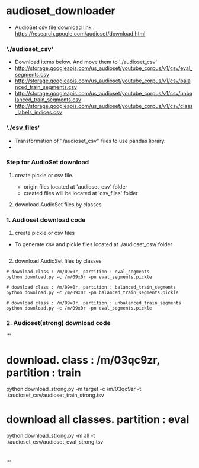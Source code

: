 # audioset_downloader

- AudioSet csv file download link : https://research.google.com/audioset/download.html


### './audioset_csv'
- Download items below. And move them to './audioset_csv'
- http://storage.googleapis.com/us_audioset/youtube_corpus/v1/csv/eval_segments.csv
- http://storage.googleapis.com/us_audioset/youtube_corpus/v1/csv/balanced_train_segments.csv
- http://storage.googleapis.com/us_audioset/youtube_corpus/v1/csv/unbalanced_train_segments.csv
- http://storage.googleapis.com/us_audioset/youtube_corpus/v1/csv/class_labels_indices.csv


### './csv_files'
- Transformation of './audioset_csv'' files to use pandas library.
-

### Step for AudioSet download

1. create pickle or csv file.
   * origin files located at 'audioset_csv' folder
   * created files will be located at 'csv_files' folder

2. download AudioSet files by classes




### 1. Audioset download code

1. create pickle or csv files

- To generate csv and pickle files located at ./audioset_csv/ folder 

```

```

2. download AudioSet files by classes

```
# download class : /m/09x0r, partition : eval_segments
python download.py -c /m/09x0r -pn eval_segments.pickle

# download class : /m/09x0r, partition : balanced_train_segments
python download.py -c /m/09x0r -pn balanced_train_segments.pickle

# download class : /m/09x0r, partition : unbalanced_train_segments
python download.py -c /m/09x0r -pn eval_segments.pickle
```


### 2. Audioset(strong) download code
'''
# download. class : /m/03qc9zr, partition : train
python download_strong.py -m target -c /m/03qc9zr -t ./audioset_csv/audioset_train_strong.tsv

# download all classes. partition : eval
python download_strong.py -m all -t ./audioset_csv/audioset_eval_strong.tsv
# 
'''
